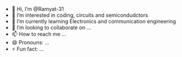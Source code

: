 - 👋 Hi, I’m @Ramyat-31
- 👀 I’m interested in coding, circuits and semicondudctors
- 🌱 I’m currently learning Electronics and communication engineering
- 💞️ I’m looking to collaborate on ...
- 📫 How to reach me ...
- 😄 Pronouns: ...
- ⚡ Fun fact: ...

<!---
Ramyat-31/Ramyat-31 is a ✨ special ✨ repository because its `README.md` (this file) appears on your GitHub profile.
You can click the Preview link to take a look at your changes.
--->
